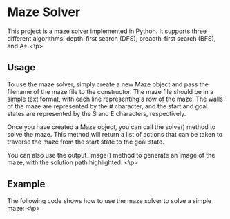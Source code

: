 
# Maze Solver
<p>This project is a maze solver implemented in Python. It supports three different algorithms: depth-first search (DFS), breadth-first search (BFS), and A*.<\p>

## Usage
<p> To use the maze solver, simply create a new Maze object and pass the filename of the maze file to the constructor. The maze file should be in a simple text format, with each line representing a row of the maze. The walls of the maze are represented by the # character, and the start and goal states are represented by the S and E characters, respectively.

Once you have created a Maze object, you can call the solve() method to solve the maze. This method will return a list of actions that can be taken to traverse the maze from the start state to the goal state.

You can also use the output_image() method to generate an image of the maze, with the solution path highlighted. <\p>

## Example
<p> The following code shows how to use the maze solver to solve a simple maze: <\p>
